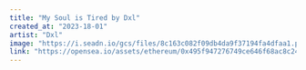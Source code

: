 ```yaml
---
title: "My Soul is Tired by Dxl"
created_at: "2023-18-01"
artist: "Dxl"
image: "https://i.seadn.io/gcs/files/8c163c082f09db4da9f37194fa4dfaa1.png?auto=format&w=1000"
link: "https://opensea.io/assets/ethereum/0x495f947276749ce646f68ac8c248420045cb7b5e/30308823913561844783078551781671602747242701333062520195828502957367259824178"
---
```


